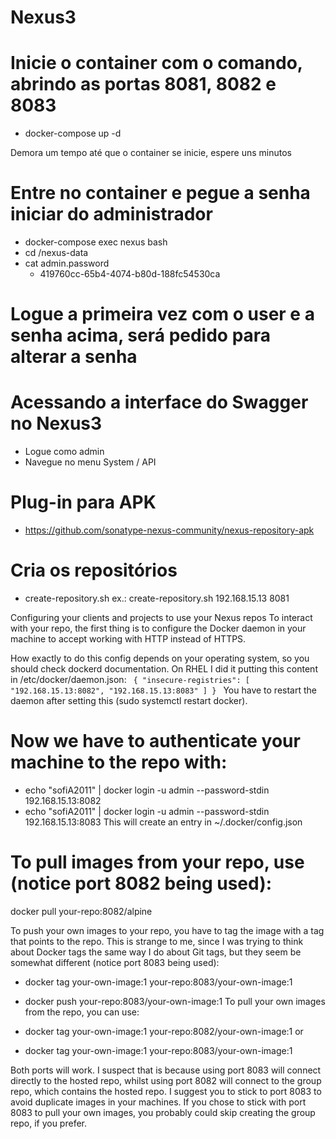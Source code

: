 # Nexus3

# Inicie o container com o comando, abrindo as portas 8081, 8082 e 8083
- docker-compose up -d

Demora um tempo até que o container se inicie, espere uns minutos

# Entre no container e pegue a senha iniciar do administrador
* docker-compose exec nexus bash
* cd /nexus-data
* cat admin.password
    - 419760cc-65b4-4074-b80d-188fc54530ca

# Logue a primeira vez com o user e a senha acima, será pedido para alterar a senha

# Acessando a interface do Swagger no Nexus3
- Logue como admin
- Navegue no menu System / API

# Plug-in para APK
* https://github.com/sonatype-nexus-community/nexus-repository-apk

# Cria os repositórios
* create-repository.sh <host> <port>
    ex.: create-repository.sh 192.168.15.13 8081

Configuring your clients and projects to use your Nexus repos
To interact with your repo, the first thing is to configure the Docker daemon in your machine to accept working with HTTP instead of HTTPS.

How exactly to do this config depends on your operating system, so you should check dockerd documentation. On RHEL I did it putting this content in /etc/docker/daemon.json:
<code>
{
  "insecure-registries": [
    "192.168.15.13:8082",
    "192.168.15.13:8083"
  ]
}
</code>
You have to restart the daemon after setting this (sudo systemctl restart docker).

# Now we have to authenticate your machine to the repo with:
* echo "sofiA2011" | docker login -u admin --password-stdin 192.168.15.13:8082
* echo "sofiA2011" | docker login -u admin --password-stdin 192.168.15.13:8083
This will create an entry in ~/.docker/config.json

# To pull images from your repo, use (notice port 8082 being used):
docker pull your-repo:8082/alpine

To push your own images to your repo, you have to tag the image with a tag that points to the repo. This is strange to me, since I was trying to think about Docker tags the same way I do about Git tags, but they seem be somewhat different (notice port 8083 being used):

* docker tag your-own-image:1 your-repo:8083/your-own-image:1
* docker push your-repo:8083/your-own-image:1
To pull your own images from the repo, you can use:

* docker tag your-own-image:1 your-repo:8082/your-own-image:1
or
* docker tag your-own-image:1 your-repo:8083/your-own-image:1

Both ports will work. I suspect that is because using port 8083 will connect directly to the hosted repo, whilst using port 8082 will connect to the group repo, which contains the hosted repo. I suggest you to stick to port 8083 to avoid duplicate images in your machines. If you chose to stick with port 8083 to pull your own images, you probably could skip creating the group repo, if you prefer.
